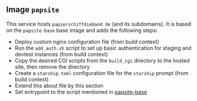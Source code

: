 
## Image `papsite`

This service hosts `papierschiffdieband.de` (and its subdomains).
It is based on the `papsite-base` base image and adds the following steps:

- Deploy custom nginx configuration file (from build context)
- Run the `add_auth.sh` script to set up basic authentication for staging and devtest instances (from build context)
- Copy the desired CGI scripts from the `build_cgi` directory to the hosted site, then remove the directory
- Create a `starship.toml` configuration file for the `starship` prompt (from build context)
- Extend this about file by this section
- Set entrypoint to the script mentioned in [papsite-base](base-image-papsite-base)
